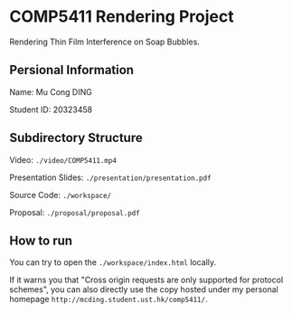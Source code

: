 # COMP5411 Rendering Project
Rendering Thin Film Interference on Soap Bubbles.

## Persional Information
Name: Mu Cong DING

Student ID: 20323458

## Subdirectory Structure
Video: `./video/COMP5411.mp4`

Presentation Slides: `./presentation/presentation.pdf`

Source Code: `./workspace/`

Proposal: `./proposal/proposal.pdf`

## How to run
You can try to open the `./workspace/index.html` locally.

If it warns you that "Cross origin requests are only supported for protocol schemes", you can also directly use the copy hosted under my personal homepage `http://mcding.student.ust.hk/comp5411/`.
